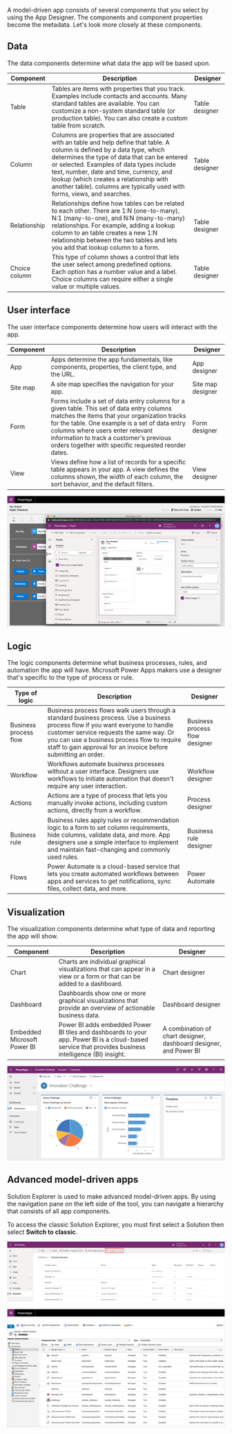 A model-driven app consists of several components that you select by using the App Designer. The components and component properties become the metadata. Let's look more closely at these components.

## Data
The data components determine what data the app will be based upon.

| Component        | Description | Designer |
|------------------|-------------|----------|
| Table           | Tables are items with properties that you track. Examples include contacts and accounts. Many standard tables are available. You can customize a non-system standard table (or production table). You can also create a custom table from scratch. | Table designer |
| Column            | Columns are properties that are associated with an table and help define that table. A column is defined by a data type, which determines the type of data that can be entered or selected. Examples of data types include text, number, date and time, currency, and lookup (which creates a relationship with another table). columns are typically used with forms, views, and searches. | Table designer |
| Relationship     | Relationships define how tables can be related to each other. There are 1:N (one-to-many), N:1 (many-to-one), and N:N (many-to-many) relationships. For example, adding a lookup column to an table creates a new 1:N relationship between the two tables and lets you add that lookup column to a form. | Table designer |
| Choice column | This type of column shows a control that lets the user select among predefined options. Each option has a number value and a label. Choice columns can require either a single value or multiple values. | Table designer |

## User interface
The user interface components determine how users will interact with the app.

| Component | Description | Designer |
|-----------|-------------|----------|
| App       | Apps determine the app fundamentals, like components, properties, the client type, and the URL. | App designer |
| Site map  | A site map specifies the navigation for your app. | Site map designer |
| Form      | Forms include a set of data entry columns for a given table. This set of data entry columns matches the items that your organization tracks for the table. One example is a set of data entry columns where users enter relevant information to track a customer's previous orders together with specific requested reorder dates. | Form designer |
| View      | Views define how a list of records for a specific table appears in your app. A view defines the columns shown, the width of each column, the sort behavior, and the default filters. | View designer |

![Screenshot of the App designer with components and properties.](../media/updated-app-and-form-designers.png)

## Logic
The logic components determine what business processes, rules, and automation the app will have. Microsoft Power Apps makers use a designer that's specific to the type of process or rule.

| Type of logic         | Description | Designer |
|-----------------------|-------------|----------|
| Business process flow | Business process flows walk users through a standard business process. Use a business process flow if you want everyone to handle customer service requests the same way. Or you can use a business process flow to require staff to gain approval for an invoice before submitting an order. | Business process flow designer |
| Workflow              | Workflows automate business processes without a user interface. Designers use workflows to initiate automation that doesn't require any user interaction. | Workflow designer |
| Actions               | Actions are a type of process that lets you manually invoke actions, including custom actions, directly from a workflow. | Process designer |
| Business rule         | Business rules apply rules or recommendation logic to a form to set column requirements, hide columns, validate data, and more. App designers use a simple interface to implement and maintain fast-changing and commonly used rules. | Business rule designer |
| Flows                  | Power Automate is a cloud-based service that lets you create automated workflows between apps and services to get notifications, sync files, collect data, and more. | Power Automate |

## Visualization
The visualization components determine what type of data and reporting the app will show.

| Component                   | Description | Designer |
|-----------------------------|-------------|----------|
|Chart                        | Charts are individual graphical visualizations that can appear in a view or a form or that can be added to a dashboard. | Chart designer |
|Dashboard                    | Dashboards show one or more graphical visualizations that provide an overview of actionable business data. | Dashboard designer |
| Embedded Microsoft Power BI | Power BI adds embedded Power BI tiles and dashboards to your app. Power BI is a cloud-based service that provides business intelligence (BI) insight. | A combination of chart designer, dashboard designer, and Power BI |

![Screenshot example of visualization components with charts.](../media/updated-dashboard-designer2.png)

## Advanced model-driven apps
Solution Explorer is used to make advanced model-driven apps. By using the navigation pane on the left side of the tool, you can navigate a hierarchy that consists of all app components.

To access the classic Solution Explorer, you must first select a Solution then select **Switch to classic**.

![Screenshot of the Switch to Classic feature.](../media/switch-to-classic.png)

![Screenshot of the Class Solution Explorer.](../media/updated-solutionexplorer-entitiescollapsed.png)
